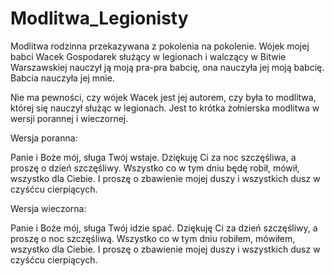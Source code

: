 # Modlitwa_Legionisty
Modlitwa rodzinna przekazywana z pokolenia na pokolenie. Wójek mojej babci Wacek Gospodarek służący w legionach i walczący w Bitwie Warszawskiej nauczył ją moją pra-pra babcię, ona nauczyła jej moją babcię. Babcia nauczyła jej mnie.

Nie ma pewności, czy wójek Wacek jest jej autorem, czy była to modlitwa, której się nauczył służąc w legionach. Jest to krótka żołnierska modlitwa w wersji porannej i wieczornej.


Wersja poranna:

Panie i Boże mój,
sługa Twój wstaje.
Dziękuję Ci za noc szczęśliwa,
a proszę o dzień szczęśliwy.
Wszystko co w tym dniu będę robił, mówił,
wszystko dla Ciebie.
I proszę o zbawienie mojej duszy
i wszystkich dusz w czyśćcu cierpiących.

Wersja wieczorna:

Panie i Boże mój,
sługa Twój idzie spać.
Dziękuję Ci za dzień szczęśliwy,
a proszę o noc szczęśliwą.
Wszystko co w tym dniu robiłem, mówiłem,
wszystko dla Ciebie.
I proszę o zbawienie mojej duszy
i wszystkich dusz w czyśćcu cierpiących.
